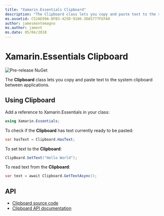 ```yaml
---
title: "Xamarin.Essentials Clipboard"
description: "The Clipboard class lets you copy and paste text to the system clipboard between applications."
ms.assetid: C52AE99A-0FB3-425D-9106-3DA5777FEFA0
author: jamesmontemagno
ms.author: jamont
ms.date: 05/04/2018
---
```

# Xamarin.Essentials Clipboard

![Pre-release NuGet](~/media/shared/pre-release.png)

The **Clipboard** class lets you copy and paste text to the system clipboard between applications.

## Using Clipboard

Add a reference to Xamarin.Essentials in your class:

```csharp
using Xamarin.Essentials;
```

To check if the **Clipboard** has text currently ready to be pasted:

```csharp
var hasText = Clipboard.HasText;
```

To set text to the **Clipboard**:

```csharp
ClipBoard.SetText("Hello World");
```

To read text from the **Clipboard**:

```csharp
var text = await Clipboard.GetTextAsync();
```

## API

- [Clipboard source code](https://github.com/xamarin/Essentials/tree/master/Xamarin.Essentials/Clipboard)
- [Clipboard API documentation](xref:Xamarin.Essentials.Clipboard)
